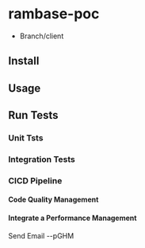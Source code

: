 # rambase-poc

- Branch/client

## Install

## Usage

## Run Tests

### Unit Tsts

### Integration Tests

### CICD Pipeline

#### Code Quality Management

#### Integrate a Performance Management

Send Email --pGHM

